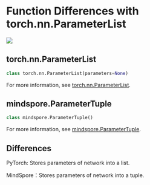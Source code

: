 # Function Differences with torch.nn.ParameterList

<a href="https://gitee.com/mindspore/docs/blob/master/docs/mindspore/migration_guide/source_en/api_mapping/pytorch_diff/ParameterTuple.md" target="_blank"><img src="https://mindspore-website.obs.cn-north-4.myhuaweicloud.com/website-images/master/resource/_static/logo_source_en.png"></a>

## torch.nn.ParameterList

```python
class torch.nn.ParameterList(parameters=None)
```

For more information, see [torch.nn.ParameterList](https://pytorch.org/docs/1.5.0/nn.html#torch.nn.ParameterList).

## mindspore.ParameterTuple

```python
class mindspore.ParameterTuple()
```

For more information, see [mindspore.ParameterTuple](https://mindspore.cn/docs/api/en/master/api_python/mindspore/mindspore.ParameterTuple.html#mindspore.ParameterTuple).

## Differences

PyTorch: Stores parameters of network into a list.

MindSpore：Stores parameters of network into a tuple.